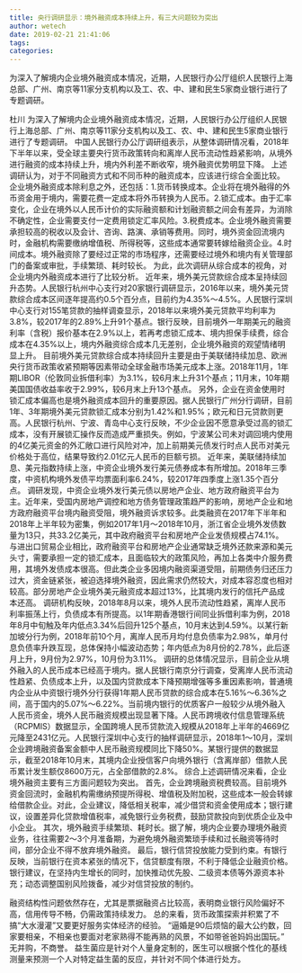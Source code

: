 ```yaml
---
title: 央行调研显示：境外融资成本持续上升，有三大问题较为突出
author: wetech
date: 2019-02-21 21:41:06
tags: 
categories: 
---
```

为深入了解境内企业境外融资成本情况，近期，人民银行办公厅组织人民银行上海总部、广州、南京等11家分支机构以及工、农、中、建和民生5家商业银行进行了专题调研。
<!-- more -->
杜川
为深入了解境内企业境外融资成本情况，近期，人民银行办公厅组织人民银行上海总部、广州、南京等11家分支机构以及工、农、中、建和民生5家商业银行进行了专题调研。
中国人民银行办公厅调研组表示，从整体调研情况看，2018年下半年以来，受全球主要央行货币政策转向和离岸人民币流动性趋紧影响，从境外进行融资的成本持续上升，境内外利差不断收窄，境外融资优势明显下降。
上述调研认为，对于不同融资方式和不同币种的融资成本，应该进行综合全面比较。
企业境外融资成本除利息之外，还包括：1.货币转换成本。企业将在境外融得的外币资金用于境内，需要花费一定成本将外币转换为人民币。2.锁汇成本。由于汇率变化，企业在境外以人民币计价的实际融资额和计划融资额之间会有差异，为消除不确定性，企业需要支付一定费用锁定汇率风险。3.税费成本。企业境外融资需要承担较高的税收以及会计、咨询、路演、承销等费用。同时，境外资金回流境内时，金融机构需要缴纳增值税、所得税等，这些成本通常要转嫁给融资企业。4.时间成本。境外融资除了要经过正常的市场程序，还需要经过境外和境内有关管理部门的备案或审批，手续繁琐、耗时较长。
为此，此次调研从综合成本的视角，对企业境内外融资成本进行了比较分析。
近年来，境外美元贷款综合成本呈持续回升态势。人民银行杭州中心支行对20家银行调研显示，2016年以来，境外美元贷款综合成本区间逐年提高约0.5个百分点，目前约为4.35%～4.5%。人民银行深圳中心支行对155笔贷款的抽样调查显示，2018年以来境外美元贷款平均利率为3.8%，较2017年的2.89%上升91个基点。银行反映，目前境外一年期美元的融资利率（含税）报价基本在2.9%以上，若再考虑锁汇成本、境内担保手续费，综合成本在4.35%以上，境内外融资综合成本几无差别，企业境外融资的观望情绪明显上升。
目前境外美元贷款综合成本持续回升主要是由于美联储持续加息、欧洲央行货币政策收紧预期等因素带动全球金融市场美元成本上涨。2018年11月，1年期LIBOR（伦敦同业拆借利率）为3.1%，较6月末上升31个基点；11月末，10年期美国国债收益率收于2.99%，较6月末上升13个基点。
另外，企业在资金使用时锁汇成本偏高也是境外融资成本回升的重要原因。据人民银行广州分行调研，目前1年、3年期境外美元贷款锁汇成本分别为1.42%和1.95%；欧元和日元贷款则更高。人民银行杭州、宁波、青岛中心支行反映，不少企业因不愿意承受过高的锁汇成本，没有开展锁汇操作反而造成严重损失。例如，宁波某公司未对调回境内使用的4亿美元资金的外汇敞口进行风险对冲，加上前期美元债发行时点人民币对美元价格处于高位，结果导致约2.01亿元人民币的巨额亏损。
近年来，美联储持续加息、美元指数持续上涨，中资企业境外发行美元债券成本有所增加。2018年三季度，中资机构境外发债平均票面利率6.24%，较2017年四季度上涨1.35个百分点。
调研发现，中资企业境外发行美元债以房地产企业、地方政府融资平台为主。近年来，受国内房地产调控和地方债务管理政策趋严的影响，房地产企业和地方政府融资平台境内融资受阻，境外融资诉求较多。此类融资在2017年下半年和2018年上半年较为密集，例如2017年1月～2018年10月，浙江省企业境外发债数量为13只，共33.2亿美元，其中政府融资平台和房地产企业发债规模占74.1%。
与进出口贸易企业相比，政府融资平台和房地产企业通常缺乏境外还款来源和美元头寸，需要承担一定的锁汇成本，且面临较大的政策风险，再加上各类中介服务费用，其境外发债成本很高。但此类企业多因境内融资渠道受阻，前期债务归还压力过大，资金链紧张，被迫选择境外融资，因此需求仍然较大，对成本容忍度也相对较高。部分房地产企业境外美元融资成本超过13%，比其境内发行的信托产品成本还高。
调研机构反映，2018年8月以来，境外人民币流动性趋紧，离岸人民币利率振荡上行，负债成本有所提高。以1年期香港银行间同业拆借利率为例，2018年8月中旬触及年内低点3.34%后回升125个基点，10月末达到4.59%。以某行新加坡分行为例，2018年前10个月，离岸人民币月均付息负债率为2.98%，单月付息负债率升跌互现，总体保持小幅波动态势；年内低点为8月份的2.78%，此后逐月上升，9月份为2.97%，10月份为3.11%。
调研的总体情况显示，目前企业从境外融入的人民币成本已经高于境内。据人民银行南京分行调查，受离岸人民币流动性趋紧、负债成本上升，以及国内贷款成本下降预期增强等多重因素影响，普通境内企业从中资银行境外分行获得1年期人民币贷款的综合成本在5.16%～6.36%之间，高于国内的5.07%～6.22%。当前境内银行的优质客户一般较少从境外融入人民币资金，境外人民币融资规模出现显著下降。人民币跨境收付信息管理系统（RCPMIS）数据显示，全国跨境人民币贷款流入规模从2018年上半年的4669亿元降至2431亿元。人民银行深圳中心支行的抽样调研显示，2018年1～10月，深圳企业跨境融资备案金额中人民币融资规模同比下降50%。某银行提供的数据显示，截至2018年10月末，其境内企业授信客户向境外银行（含离岸部）借款人民币累计发生额仅8600万元，占全部借款的2.8%。
综合上述调研情况来看，企业境外融资主要有三方面问题较为突出。
首先，企业跨境融资税费较高。目前境外资金回流时，金融机构需缴纳预提所得税、增值税及附加税，这些成本一般会转嫁给借款企业。对此，企业建议，降低相关税率，减少借贷和资金使用成本；银行建议，设置差异化贷款增值税率，减免银行业务税费，鼓励贷款投向到优质企业及中小企业。
其次，境外融资手续繁琐、耗时长。据了解，境内企业要办理境外融资业务，往往需要2～3个月准备期，为避免境外融资繁琐手续和过长融资等待时间，部分企业不得不放弃境外融资。
最后，银行信贷投放能力受到约束。有银行反映，当前银行在资本紧张的情况下，信贷额度有限，不利于降低企业融资价格。银行建议，在坚持内生增长的同时，加快推动优先股、二级资本债等外源资本补充；动态调整国别风险拨备，减少对信贷投放的制约。
 
 
融资结构性问题依然存在，尤其是票据融资占比较高，表明商业银行风险偏好不高，信用传导不畅，仍需政策持续发力。
总的来看，货币政策探索并积累了不搞“大水漫灌”又要更好服务实体经济的经验。
“逼婚是90后烦恼的最大公约数，回家要相亲，不相亲也要面对老家熟得不能再熟的风景，不如带爸爸妈妈出国玩。”
无并购，不商誉。
益生菌应是针对个人量身定制的，医生可以根据个性化的基线测量来预测一个人对特定益生菌的反应，并针对不同个体进行处方。
